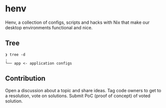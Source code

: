 # henv
Henv, a collection of configs, scripts and hacks with Nix that make our desktop environments functional and nice.

## Tree

```
❯ tree -d  
.
└── app <- application configs

```

## Contribution

Open a discussion about a topic and share ideas.
Tag code owners to get to a resolution, vote on solutions.
Submit PoC (proof of concept) of voted solution.
